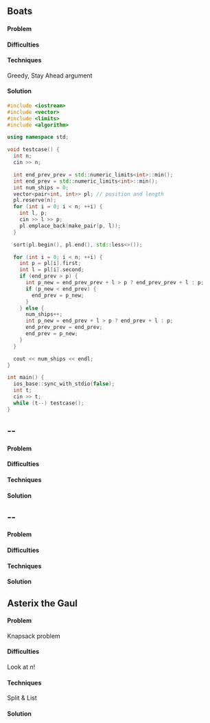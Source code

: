 ## Boats

#### Problem

#### Difficulties

#### Techniques
Greedy, Stay Ahead argument

#### Solution
```c++ linenums="1"
#include <iostream>
#include <vector>
#include <limits>
#include <algorithm>

using namespace std;

void testcase() {
  int n;
  cin >> n;

  int end_prev_prev = std::numeric_limits<int>::min();
  int end_prev = std::numeric_limits<int>::min();
  int num_ships = 0;
  vector<pair<int, int>> pl; // position and length
  pl.reserve(n);
  for (int i = 0; i < n; ++i) {
    int l, p;
    cin >> l >> p;
    pl.emplace_back(make_pair(p, l));
  }

  sort(pl.begin(), pl.end(), std::less<>());

  for (int i = 0; i < n; ++i) {
    int p = pl[i].first;
    int l = pl[i].second;
    if (end_prev > p) {
      int p_new = end_prev_prev + l > p ? end_prev_prev + l : p;
      if (p_new < end_prev) {
        end_prev = p_new;
      }
    } else {
      num_ships++;
      int p_new = end_prev + l > p ? end_prev + l : p;
      end_prev_prev = end_prev;
      end_prev = p_new;
    }
  }

  cout << num_ships << endl;
}

int main() {
  ios_base::sync_with_stdio(false);
  int t;
  cin >> t;
  while (t--) testcase();
}
```


## --

#### Problem

#### Difficulties

#### Techniques

#### Solution

## --

#### Problem

#### Difficulties

#### Techniques

#### Solution

## Asterix the Gaul

#### Problem
Knapsack problem

#### Difficulties
Look at $n$!

#### Techniques
Split & List

#### Solution